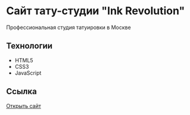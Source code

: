 # Сайт тату-студии "Ink Revolution"

Профессиональная студия татуировки в Москве

## Технологии
- HTML5
- CSS3
- JavaScript

## Ссылка
[Открыть сайт](https://dan4lk8667.github.io)
